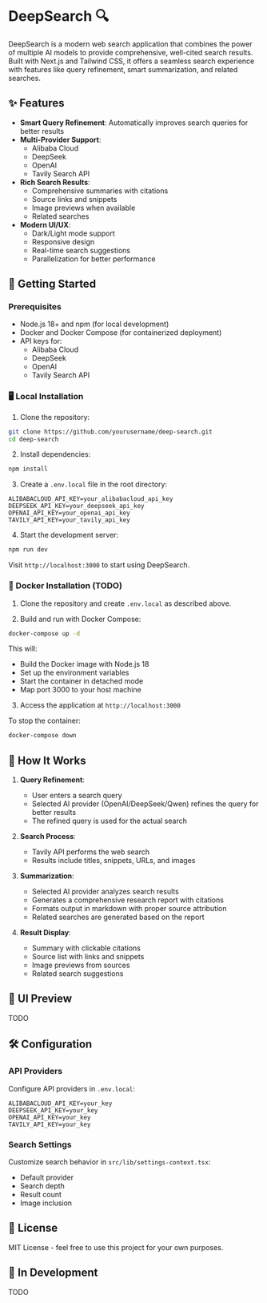 # DeepSearch 🔍

DeepSearch is a modern web search application that combines the power of multiple AI models to provide comprehensive, well-cited search results. Built with Next.js and Tailwind CSS, it offers a seamless search experience with features like query refinement, smart summarization, and related searches.

## ✨ Features

- **Smart Query Refinement**: Automatically improves search queries for better results
- **Multi-Provider Support**: 
  - Alibaba Cloud
  - DeepSeek
  - OpenAI
  - Tavily Search API
- **Rich Search Results**:
  - Comprehensive summaries with citations
  - Source links and snippets
  - Image previews when available
  - Related searches
- **Modern UI/UX**:
  - Dark/Light mode support
  - Responsive design
  - Real-time search suggestions
  - Parallelization for better performance

## 🚀 Getting Started

### Prerequisites

- Node.js 18+ and npm (for local development)
- Docker and Docker Compose (for containerized deployment)
- API keys for:
  - Alibaba Cloud
  - DeepSeek
  - OpenAI
  - Tavily Search API

### 🖥️ Local Installation

1. Clone the repository:
```bash
git clone https://github.com/yourusername/deep-search.git
cd deep-search
```

2. Install dependencies:
```bash
npm install
```

3. Create a `.env.local` file in the root directory:
```env
ALIBABACLOUD_API_KEY=your_alibabacloud_api_key
DEEPSEEK_API_KEY=your_deepseek_api_key
OPENAI_API_KEY=your_openai_api_key
TAVILY_API_KEY=your_tavily_api_key
```

4. Start the development server:
```bash
npm run dev
```

Visit `http://localhost:3000` to start using DeepSearch.

### 🐋 Docker Installation (TODO)

1. Clone the repository and create `.env.local` as described above.

2. Build and run with Docker Compose:
```bash
docker-compose up -d
```

This will:
- Build the Docker image with Node.js 18
- Set up the environment variables
- Start the container in detached mode
- Map port 3000 to your host machine

3. Access the application at `http://localhost:3000`

To stop the container:
```bash
docker-compose down
```

## 🔧 How It Works

1. **Query Refinement**:
   - User enters a search query
   - Selected AI provider (OpenAI/DeepSeek/Qwen) refines the query for better results
   - The refined query is used for the actual search

2. **Search Process**:
   - Tavily API performs the web search
   - Results include titles, snippets, URLs, and images

3. **Summarization**:
   - Selected AI provider analyzes search results
   - Generates a comprehensive research report with citations
   - Formats output in markdown with proper source attribution
   - Related searches are generated based on the report

4. **Result Display**:
   - Summary with clickable citations
   - Source list with links and snippets
   - Image previews from sources
   - Related search suggestions

## 🎨 UI Preview
TODO

## 🛠️ Configuration

### API Providers

Configure API providers in `.env.local`:
```env
ALIBABACLOUD_API_KEY=your_key
DEEPSEEK_API_KEY=your_key
OPENAI_API_KEY=your_key
TAVILY_API_KEY=your_key
```

### Search Settings

Customize search behavior in `src/lib/settings-context.tsx`:
- Default provider
- Search depth
- Result count
- Image inclusion

## 📝 License

MIT License - feel free to use this project for your own purposes.

## 🚧 In Development
TODO
